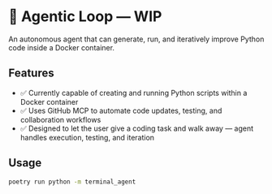 # 🧠 Agentic Loop — WIP

An autonomous agent that can generate, run, and iteratively improve Python code inside a Docker container.

## Features
- ✅ Currently capable of creating and running Python scripts within a Docker container  
- ✅ Uses GitHub MCP to automate code updates, testing, and collaboration workflows  
- ✅ Designed to let the user give a coding task and walk away — agent handles execution, testing, and iteration

## Usage
```bash
poetry run python -m terminal_agent
